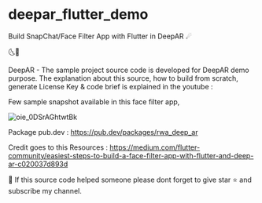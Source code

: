 # deepar_flutter_demo

Build SnapChat/Face Filter App with Flutter in DeepAR ☄

🌜🌛

DeepAR - The sample project source code is developed for DeepAR demo purpose. The explanation about this source, how to build from scratch, generate License Key & code brief is explained in the youtube : 

Few sample snapshot available in this face filter app,

![oie_0DSrAGhtwtBk](https://user-images.githubusercontent.com/37884888/232224450-baaa286c-c641-4116-9e8e-e331d83615ad.png)


Package pub.dev : https://pub.dev/packages/rwa_deep_ar

Credit goes to this Resources : https://medium.com/flutter-community/easiest-steps-to-build-a-face-filter-app-with-flutter-and-deep-ar-c020037d893d


🌝 If this source code helped someone please dont forget to give star ⭐ and subscribe my channel.
